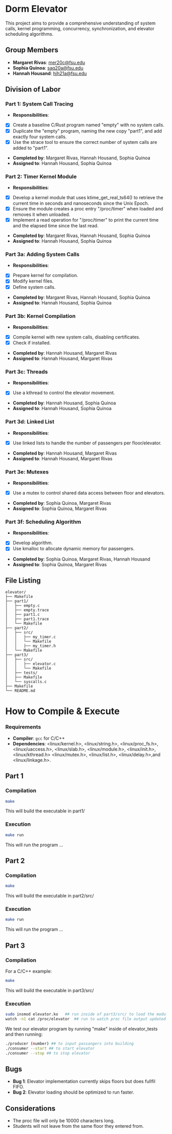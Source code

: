 # Dorm Elevator

This project aims to provide a comprehensive understanding of system calls, kernel programming, concurrency, synchronization, and elevator scheduling algorithms. 

## Group Members
- **Margaret Rivas**: mer20c@fsu.edu
- **Sophia Quinoa**: saq20a@fsu.edu
- **Hannah Housand**: hjh21a@fsu.edu

## Division of Labor

### Part 1: System Call Tracing
- **Responsibilities**:
- [X] Create a baseline C/Rust program named "empty" with no system calls.
- [X] Duplicate the "empty" program, naming the new copy "part1", and add exactly four system calls.
- [X] Use the strace tool to ensure the correct number of system calls are added to "part1".
- **Completed by**: Margaret Rivas, Hannah Housand, Sophia Quinoa
- **Assigned to**: Hannah Housand, Sophia Quinoa


### Part 2: Timer Kernel Module
- **Responsibilities**:
- [X] Develop a kernel module that uses ktime_get_real_ts64() to retrieve the current time in seconds and nanoseconds since the Unix Epoch.
- [X] Ensure the module creates a proc entry "/proc/timer" when loaded and removes it when unloaded.
- [X] Implement a read operation for "/proc/timer" to print the current time and the elapsed time since the last read.
- **Completed by**: Margaret Rivas, Hannah Housand, Sophia Quinoa
- **Assigned to**: Hannah Housand, Sophia Quinoa

### Part 3a: Adding System Calls
- **Responsibilities**:
- [X] Prepare kernel for compilation.
- [X] Modify kernel files.
- [X] Define system calls.
- **Completed by**: Margaret Rivas, Hannah Housand, Sophia Quinoa
- **Assigned to**: Hannah Housand, Sophia Quinoa

### Part 3b: Kernel Compilation
- **Responsibilities**:
- [X] Compile kernel with new system calls, disabling certificates.
- [X] Check if installed.
- **Completed by**: Hannah Housand, Margaret Rivas
- **Assigned to**: Hannah Housand, Margaret Rivas


### Part 3c: Threads
- **Responsibilities**:
- [X] Use a kthread to control the elevator movement.
- **Completed by**: Hannah Housand, Sophia Quinoa
- **Assigned to**: Hannah Housand, Sophia Quinoa

### Part 3d: Linked List
- **Responsibilities**:
- [X] Use linked lists to handle the number of passengers per floor/elevator.
- **Completed by**: Hannah Housand, Margaret Rivas
- **Assigned to**: Hannah Housand, Margaret Rivas

### Part 3e: Mutexes
- **Responsibilities**:
- [X] Use a mutex to control shared data access between floor and elevators.
- **Completed by**: Sophia Quinoa, Margaret Rivas
- **Assigned to**: Sophia Quinoa, Margaret Rivas

### Part 3f: Scheduling Algorithm
- **Responsibilities**:
- [X] Develop algorithm.
- [X] Use kmalloc to allocate dynamic memory for passengers.
- **Completed by**: Sophia Quinoa, Margaret Rivas, Hannah Housand
- **Assigned to**: Sophia Quinoa, Margaret Rivas

## File Listing
```
elevator/
├── Makefile
├── part1/
│   ├── empty.c
│   ├── empty.trace
│   ├── part1.c
│   ├── part1.trace
│   └── Makefile
├── part2/
│   ├── src/
│   │   ├── my_timer.c
│   │   └── Makefile
│   │   ├── my_timer.h
│   └── Makefile
├── part3/
│   ├── src/
│   │   ├── elevator.c
│   │   └── Makefile
│   ├── tests/
│   ├── Makefile
│   └── syscalls.c
├── Makefile
└── README.md

```
# How to Compile & Execute

### Requirements
- **Compiler**: `gcc` for C/C++
- **Dependencies**: <linux/kernel.h>, <linux/string.h>, <linux/proc_fs.h>, <linux/uaccess.h>,  <linux/slab.h>, <linux/module.h>, <linux/init.h>, <linux/kthread.h>
  <linux/mutex.h>, <linux/list.h>, <linux/delay.h>,and <linux/linkage.h>.

## Part 1

### Compilation
```bash
make
```
This will build the executable in part1/
### Execution
```bash
make run
```
This will run the program ...

## Part 2

### Compilation
```bash
make
```
This will build the executable in part2/src/
### Execution
```bash
make run
```
This will run the program ...


## Part 3

### Compilation
For a C/C++ example:
```bash
make
```
This will build the executable in part3/src/
### Execution
```bash
sudo insmod elevator.ko   ## run inside of part3/src/ to load the module created by make
watch -n1 cat /proc/elevator  ## run to watch proc file output updated every 1 second
```
We test our elevator program by running "make" inside of elevator_tests and then running:
```bash
./producer (number) ## to input passangers into building
./consumer --start ## to start elevator
./consumer --stop ## to stop elevator
```

## Bugs
- **Bug 1**: Elevator implementation currently skips floors but does fullfil FIFO. 
- **Bug 2**: Elevator loading should be optimized to run faster.

## Considerations
- The proc file will only be 10000 characters long.
- Students will not leave from the same floor they entered from.
